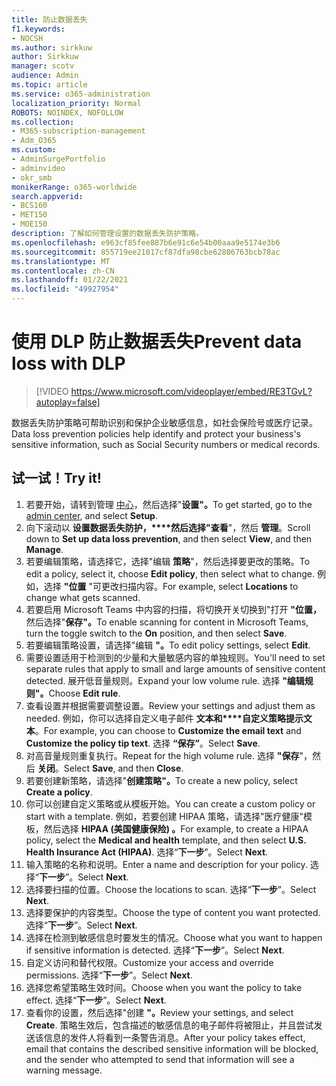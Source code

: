 ```yaml
---
title: 防止数据丢失
f1.keywords:
- NOCSH
ms.author: sirkkuw
author: Sirkkuw
manager: scotv
audience: Admin
ms.topic: article
ms.service: o365-administration
localization_priority: Normal
ROBOTS: NOINDEX, NOFOLLOW
ms.collection:
- M365-subscription-management
- Adm_O365
ms.custom:
- AdminSurgePortfolio
- adminvideo
- okr_smb
monikerRange: o365-worldwide
search.appverid:
- BCS160
- MET150
- MOE150
description: 了解如何管理设置的数据丢失防护策略。
ms.openlocfilehash: e963cf85fee887b6e91c6e54b00aaa9e5174e3b6
ms.sourcegitcommit: 855719ee21017cf87dfa98cbe62806763bcb78ac
ms.translationtype: MT
ms.contentlocale: zh-CN
ms.lasthandoff: 01/22/2021
ms.locfileid: "49927954"
---
```

# <a name="prevent-data-loss-with-dlp"></a><span data-ttu-id="b419c-103">使用 DLP 防止数据丢失</span><span class="sxs-lookup"><span data-stu-id="b419c-103">Prevent data loss with DLP</span></span>

> [!VIDEO https://www.microsoft.com/videoplayer/embed/RE3TGvL?autoplay=false]

<span data-ttu-id="b419c-104">数据丢失防护策略可帮助识别和保护企业敏感信息，如社会保险号或医疗记录。</span><span class="sxs-lookup"><span data-stu-id="b419c-104">Data loss prevention policies help identify and protect your business's sensitive information, such as Social Security numbers or medical records.</span></span> 

## <a name="try-it"></a><span data-ttu-id="b419c-105">试一试！</span><span class="sxs-lookup"><span data-stu-id="b419c-105">Try it!</span></span>

1. <span data-ttu-id="b419c-106">若要开始，请转到管理 [中心](https://admin.microsoft.com)，然后选择"**设置"。**</span><span class="sxs-lookup"><span data-stu-id="b419c-106">To get started, go to the [admin center](https://admin.microsoft.com), and select **Setup**.</span></span>
1. <span data-ttu-id="b419c-107">向下滚动以 **设置数据丢失防护，\*\*\*\*然后选择"查看**"，然后 **管理**。</span><span class="sxs-lookup"><span data-stu-id="b419c-107">Scroll down to **Set up data loss prevention**, and then select **View**, and then **Manage**.</span></span>
1. <span data-ttu-id="b419c-108">若要编辑策略，请选择它，选择"编辑 **策略**"，然后选择要更改的策略。</span><span class="sxs-lookup"><span data-stu-id="b419c-108">To edit a policy, select it, choose **Edit policy**, then select what to change.</span></span> <span data-ttu-id="b419c-109">例如，选择 **"位置** "可更改扫描内容。</span><span class="sxs-lookup"><span data-stu-id="b419c-109">For example, select **Locations** to change what gets scanned.</span></span>
1. <span data-ttu-id="b419c-110">若要启用 Microsoft Teams 中内容的扫描，将切换开关切换到"打开 **"位置，** 然后选择"**保存"。**</span><span class="sxs-lookup"><span data-stu-id="b419c-110">To enable scanning for content in Microsoft Teams, turn the toggle switch to the **On** position, and then select **Save**.</span></span>
1. <span data-ttu-id="b419c-111">若要编辑策略设置，请选择"编辑 **"。**</span><span class="sxs-lookup"><span data-stu-id="b419c-111">To edit policy settings, select **Edit**.</span></span>
1. <span data-ttu-id="b419c-112">需要设置适用于检测到的少量和大量敏感内容的单独规则。</span><span class="sxs-lookup"><span data-stu-id="b419c-112">You'll need to set separate rules that apply to small and large amounts of sensitive content detected.</span></span> <span data-ttu-id="b419c-113">展开低音量规则。</span><span class="sxs-lookup"><span data-stu-id="b419c-113">Expand your low volume rule.</span></span> <span data-ttu-id="b419c-114">选择 **"编辑规则"。**</span><span class="sxs-lookup"><span data-stu-id="b419c-114">Choose **Edit rule**.</span></span>
1. <span data-ttu-id="b419c-115">查看设置并根据需要调整设置。</span><span class="sxs-lookup"><span data-stu-id="b419c-115">Review your settings and adjust them as needed.</span></span> <span data-ttu-id="b419c-116">例如，你可以选择自定义电子邮件 **文本和\*\*\*\*自定义策略提示文本**。</span><span class="sxs-lookup"><span data-stu-id="b419c-116">For example, you can choose to **Customize the email text** and **Customize the policy tip text**.</span></span> <span data-ttu-id="b419c-117">选择 **“保存”**。</span><span class="sxs-lookup"><span data-stu-id="b419c-117">Select **Save**.</span></span>
1. <span data-ttu-id="b419c-118">对高音量规则重复执行。</span><span class="sxs-lookup"><span data-stu-id="b419c-118">Repeat for the high volume rule.</span></span> <span data-ttu-id="b419c-119">选择 **"保存**"，然后 **关闭**。</span><span class="sxs-lookup"><span data-stu-id="b419c-119">Select **Save**, and then **Close**.</span></span>
1. <span data-ttu-id="b419c-120">若要创建新策略，请选择"**创建策略"。**</span><span class="sxs-lookup"><span data-stu-id="b419c-120">To create a new policy, select **Create a policy**.</span></span>
1. <span data-ttu-id="b419c-121">你可以创建自定义策略或从模板开始。</span><span class="sxs-lookup"><span data-stu-id="b419c-121">You can create a custom policy or start with a template.</span></span> <span data-ttu-id="b419c-122">例如，若要创建 HIPAA 策略，请选择"医疗健康"模板，然后选择 **HIPAA (美国健康保险) 。**</span><span class="sxs-lookup"><span data-stu-id="b419c-122">For example, to create a HIPAA policy, select the **Medical and health** template, and then select **U.S. Health Insurance Act (HIPAA)**.</span></span> <span data-ttu-id="b419c-123">选择“**下一步**”。</span><span class="sxs-lookup"><span data-stu-id="b419c-123">Select **Next**.</span></span>
1. <span data-ttu-id="b419c-124">输入策略的名称和说明。</span><span class="sxs-lookup"><span data-stu-id="b419c-124">Enter a name and description for your policy.</span></span> <span data-ttu-id="b419c-125">选择“**下一步**”。</span><span class="sxs-lookup"><span data-stu-id="b419c-125">Select **Next**.</span></span>
1. <span data-ttu-id="b419c-126">选择要扫描的位置。</span><span class="sxs-lookup"><span data-stu-id="b419c-126">Choose the locations to scan.</span></span> <span data-ttu-id="b419c-127">选择“**下一步**”。</span><span class="sxs-lookup"><span data-stu-id="b419c-127">Select **Next**.</span></span>
1. <span data-ttu-id="b419c-128">选择要保护的内容类型。</span><span class="sxs-lookup"><span data-stu-id="b419c-128">Choose the type of content you want protected.</span></span> <span data-ttu-id="b419c-129">选择“**下一步**”。</span><span class="sxs-lookup"><span data-stu-id="b419c-129">Select **Next**.</span></span>
1. <span data-ttu-id="b419c-130">选择在检测到敏感信息时要发生的情况。</span><span class="sxs-lookup"><span data-stu-id="b419c-130">Choose what you want to happen if sensitive information is detected.</span></span> <span data-ttu-id="b419c-131">选择“**下一步**”。</span><span class="sxs-lookup"><span data-stu-id="b419c-131">Select **Next**.</span></span>
1. <span data-ttu-id="b419c-132">自定义访问和替代权限。</span><span class="sxs-lookup"><span data-stu-id="b419c-132">Customize your access and override permissions.</span></span> <span data-ttu-id="b419c-133">选择“**下一步**”。</span><span class="sxs-lookup"><span data-stu-id="b419c-133">Select **Next**.</span></span>
1. <span data-ttu-id="b419c-134">选择您希望策略生效时间。</span><span class="sxs-lookup"><span data-stu-id="b419c-134">Choose when you want the policy to take effect.</span></span> <span data-ttu-id="b419c-135">选择“**下一步**”。</span><span class="sxs-lookup"><span data-stu-id="b419c-135">Select **Next**.</span></span>
1. <span data-ttu-id="b419c-136">查看你的设置，然后选择"创建 **"。**</span><span class="sxs-lookup"><span data-stu-id="b419c-136">Review your settings, and select **Create**.</span></span> <span data-ttu-id="b419c-137">策略生效后，包含描述的敏感信息的电子邮件将被阻止，并且尝试发送该信息的发件人将看到一条警告消息。</span><span class="sxs-lookup"><span data-stu-id="b419c-137">After your policy takes effect, email that contains the described sensitive information will be blocked, and the sender who attempted to send that information will see a warning message.</span></span>
